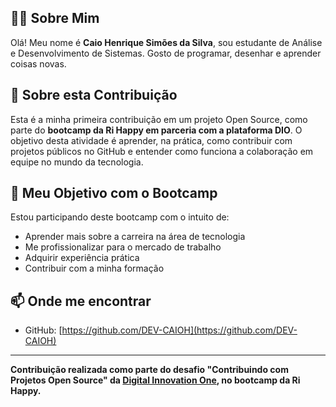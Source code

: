 ## 🙋‍♂️ Sobre Mim

Olá! Meu nome é **Caio Henrique Simões da Silva**, sou estudante de Análise e Desenvolvimento de Sistemas. Gosto de programar, desenhar e aprender coisas novas.

## 🚀 Sobre esta Contribuição

Esta é a minha primeira contribuição em um projeto Open Source, como parte do **bootcamp da Ri Happy em parceria com a plataforma DIO**. O objetivo desta atividade é aprender, na prática, como contribuir com projetos públicos no GitHub e entender como funciona a colaboração em equipe no mundo da tecnologia.

## 🎯 Meu Objetivo com o Bootcamp

Estou participando deste bootcamp com o intuito de:

- Aprender mais sobre a carreira na área de tecnologia
- Me profissionalizar para o mercado de trabalho
- Adquirir experiência prática
- Contribuir com a minha formação

## 📫 Onde me encontrar

- GitHub: [https://github.com/DEV-CAIOH](https://github.com/DEV-CAIOH)

---

**Contribuição realizada como parte do desafio "Contribuindo com Projetos Open Source" da [Digital Innovation One](https://www.dio.me/), no bootcamp da Ri Happy.**
